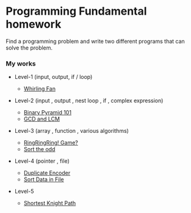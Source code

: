 # Programming Fundamental homework

Find a programming problem and write two different programs that can solve the problem.

### My works
- Level-1 (input, output, if / loop)
  - [Whirling Fan](https://github.com/ReallyWarm/PF-homework/tree/main/Level-1)
  
- Level-2 (input , output , nest loop , if , complex expression)
  - [Binary Pyramid 101](https://github.com/ReallyWarm/PF-homework/tree/main/Level-2/binary-pyramid-101)
  - [GCD and LCM](https://github.com/ReallyWarm/PF-homework/tree/main/Level-2/gcd-lcm)
  
- Level-3 (array , function , various algorithms)
  - [RingRingRing! Game?](https://github.com/ReallyWarm/PF-homework/tree/main/Level-3/ring-game)
  - [Sort the odd](https://github.com/ReallyWarm/PF-homework/tree/main/Level-3/sort-the-odd)

- Level-4 (pointer , file)
  - [Duplicate Encoder](https://github.com/ReallyWarm/PF-homework/tree/main/Level-4/duplicate-encoder)
  - [Sort Data in File](https://github.com/ReallyWarm/PF-homework/tree/main/Level-4/sort-data-file)

- Level-5 
  - [Shortest Knight Path](https://github.com/ReallyWarm/PF-homework/tree/main/Level-5)
